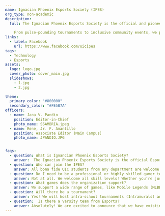 ```yaml
---
name: Ignacian Phoenix Esports Society (IPES)
org_type: non-academic
description:
  full: The Ignacian Phoenix Esports Society is the official and pioneering Esports organization of the University of the Immaculate Conception, built to unite, empower, and ignite the passion of student-gamers across all disciplines. More than just a club, it’s a dynamic community where the thrill of competition meets the values of teamwork, discipline, innovation, and Ignacian Marian spirit.
    
    From pulse-pounding tournaments to inclusive community events, we provide a platform where gamers of all skill levels can rise, shine, and be recognized. Whether you’re a competitive player, a casual gamer, a streamer, a shoutcaster, a content creator, or a fan, there’s a place for you here.
links:
  - label: Facebook
    url: https://www.facebook.com/uicipes
tags:
  - Technology
  - Esports
assets:
  logo: logo.jpg
  cover_photo: cover_main.jpg
  slideshows:
    - 1.jpg
    - 2.jpg
  
theme:
  primary_color: "#800000"
  secondary_color: "#FE5B7A"
officers:
  - name: Jana V. Pandio
    position: Editor-in-Chief
    photo_name: SSAMBRIA.jpeg
  - name: Rene, Jr. P. Amantillo
    position: Associate Editor (Main Campus)
    photo_name: JPANDIO.JPG


faqs:
  - question: What is Ignancian Phoenix Esports Society?
    answer:  The Ignacian Phoenix Esports Society is the official Esports organization of the University of the Immaculate Conception. It serves as a platform for student-gamers to compete, connect, and grow within a supportive, value-driven gaming community.
  - question: Who can join the IPES?
    answer: All bona fide UIC students from any department are welcome to join.
  - question: Do I need to be a professional or highly skilled gamer to join this club?
    answer: Not at all. We welcome all skill levels! Whether you’re just starting or a seasonal player, there’s a place for you in our events, training sessions, and community.
  - question: What games does the organization support?
    answer: We support a wide range of games, like Mobile Legends (MLBB), Valorant, Dota 2, Call of Duty Mobile, Tekken
  - question: Will there be a tournament?
    answer: Yes! We will host intra-school tournaments (Intramurals) and aim to represent UIC in inter-school and national-level competitions. Expect exciting and competitive events throughout this year.
  - question:  Is there a varsity team from Esports?
    answer: Absolutely! We are excited to announce that we have existing varsity teams from MLBB, showcasing our commitment to excellence in competitive gaming.
---
```


